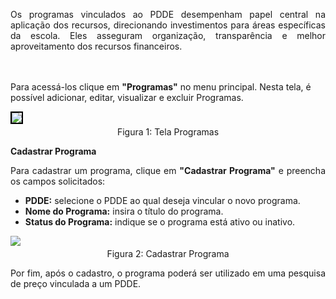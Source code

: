 <p align="justify">
Os programas vinculados ao PDDE desempenham papel central na aplicação dos recursos, direcionando investimentos para áreas específicas da escola. Eles asseguram organização, transparência e melhor aproveitamento dos recursos financeiros.

<br><br>
Para acessá-los clique em <strong>"Programas"</strong> no menu principal. Nesta tela, é possível adicionar, editar, visualizar e excluir Programas.
</p>

<figure style="margin: 0.5em 0;">
    <img src="../../../img/pc/programa/TelaInicial.png"  style="border: 2px solid black;">
    <figcaption style="margin-top: 0.3em; text-align: center;">Figura 1: Tela Programas</figcaption>
</figure>

**Cadastrar Programa**

<p align="justify">
Para cadastrar um programa, clique em <strong>"Cadastrar Programa"</strong> e preencha os campos solicitados:
</p>

<ul align="justify">
  <li><strong>PDDE:</strong> selecione o PDDE ao qual deseja vincular o novo programa.</li>
  <li><strong>Nome do Programa:</strong> insira o título do programa.</li>
  <li><strong>Status do Programa:</strong> indique se o programa está ativo ou inativo.</li>
</ul>

<figure style="margin: 0.5em 0;">
    <img src="../../../img/pc/programa/CadastrarPrograma.png">
    <figcaption style="margin-top: 0.3em; text-align: center;">Figura 2: Cadastrar Programa</figcaption>
</figure>

<p align="justify">
Por fim, após o cadastro, o programa poderá ser utilizado em uma pesquisa de preço vinculada a um PDDE.
</p>
